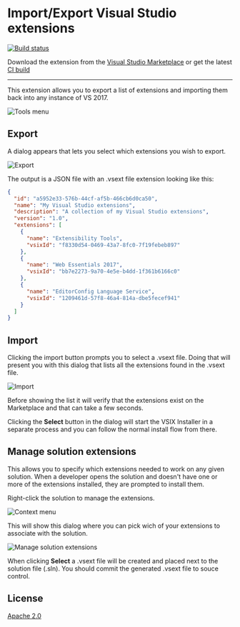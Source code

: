 
# Import/Export Visual Studio extensions

[![Build status](https://ci.appveyor.com/api/projects/status/hc78u7wnqya38mur?svg=true)](https://ci.appveyor.com/project/madskristensen/extensionpacktools)

Download the extension from the [Visual Studio Marketplace](https://marketplace.visualstudio.com/items?itemName=MadsKristensen.ExtensionManager) or get the latest [CI build](http://vsixgallery.com/extension/e83d71b8-8bfc-4e06-b145-b0388910c016/)

--------------------------------------

This extension allows you to export a list of extensions and importing them back into any instance of VS 2017.

![Tools menu](art/menu_tools.png)

## Export

A dialog appears that lets you select which extensions you wish to export.

![Export](art/export.png)

The output is a JSON file with an .vsext file extension looking like this:

```json
{
  "id": "a5952e33-576b-44cf-af5b-466cb6d0ca50",
  "name": "My Visual Studio extensions",
  "description": "A collection of my Visual Studio extensions",
  "version": "1.0",
  "extensions": [
    {
      "name": "Extensibility Tools",
      "vsixId": "f8330d54-0469-43a7-8fc0-7f19febeb897"
    },
    {
      "name": "Web Essentials 2017",
      "vsixId": "bb7e2273-9a70-4e5e-b4dd-1f361b6166c0"
    },
    {
      "name": "EditorConfig Language Service",
      "vsixId": "1209461d-57f8-46a4-814a-dbe5fecef941"
    }
  ]
}
```

## Import
Clicking the import button prompts you to select a .vsext file. Doing that will present you with this dialog that lists all the extensions found in the .vsext file.

![Import](art/import.png)

Before showing the list it will verify that the extensions exist on the Marketplace and that can take a few seconds.

Clicking the **Select** button in the dialog will start the VSIX Installer in a separate process and you can follow the normal install flow from there.

## Manage solution extensions
This allows you to specify which extensions needed to work on any given solution. When a developer opens the solution and doesn't have one or more of the extensions installed, they are prompted to install them.

Right-click the solution to manage the extensions.

![Context menu](art/context-menu.png)

This will show this dialog where you can pick wich of your extensions to associate with the solution.

![Manage solution extensions](art/manage-solution-extensions.png)

When clicking **Select** a .vsext file will be created and placed next to the solution file (.sln). You should commit the generated .vsext file to souce control.

## License
[Apache 2.0](LICENSE)
